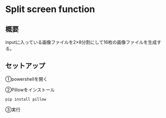 # Split screen function

## 概要
inputに入っている画像ファイルを2×8分割にして16枚の画像ファイルを生成する。
## セットアップ
①powershellを開く

②Pillowをインストール
```bash
pip install pillow
```

③実行